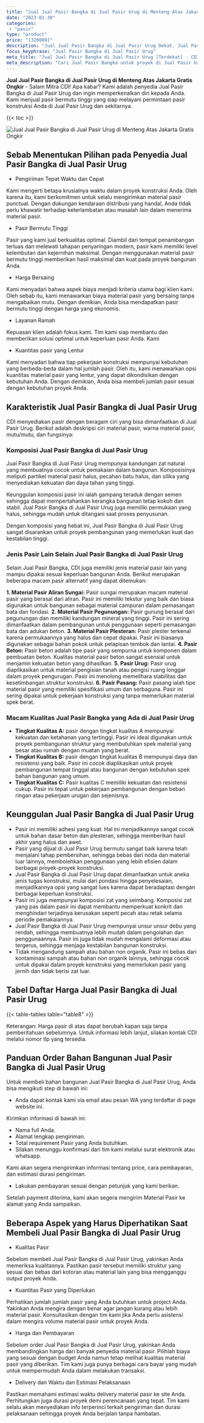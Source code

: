 ```yaml
---
title: "Jual Jual Pasir Bangka di Jual Pasir Urug di Menteng Atas Jakarta Gratis Ongkir"
date: "2023-01-30"
categories:
 - "pasir"
type: "product"
price: "[320000]"
description: "Jual Jual Pasir Bangka di Jual Pasir Urug Dekat. Jual Pasir Bangka ini sering dipakai dalam proyek konstruksi sebagai material adukan yang terpilih dan halus. Silakan hubungi kami untuk informasi lebih lanjut."
focus_keyphrase: "Jual Pasir Bangka di Jual Pasir Urug"
meta_title: "Jual Jual Pasir Bangka di Jual Pasir Urug [Terdekat] - CDI"
meta_description: "Cari Jual Pasir Bangka untuk proyek di Jual Pasir Urug? Kami menawarkan Jual Pasir Bangka berkualitas untuk bahan campuran. Raih penawaran terbaik sekarang."
---
```


**Jual Jual Pasir Bangka di Jual Pasir Urug di Menteng Atas Jakarta Gratis Ongkir** - Salam Mitra CDI! Apa kabar? Kami adalah penyedia Jual Pasir Bangka di Jual Pasir Urug dan ingin memperkenalkan diri kepada Anda. Kami menjual pasir bermutu tinggi yang siap melayani permintaan pasir konstruksi Anda di Jual Pasir Urug dan sekitarnya.

{{< toc >}}

![Jual Jual Pasir Bangka di Jual Pasir Urug di Menteng Atas Jakarta Gratis Ongkir](/images/pasir/pasir-bangunan-24.jpg)

## Sebab Menentukan Pilihan pada Penyedia Jual Pasir Bangka di Jual Pasir Urug

*   Pengiriman Tepat Waktu dan Cepat

Kami mengerti betapa krusialnya waktu dalam proyek konstruksi Anda. Oleh karena itu, kami berkomitmen untuk selalu mengirimkan material pasir punctual. Dengan dukungan kendaraan distribusi yang handal, Anda tidak perlu khawatir terhadap keterlambatan atau masalah lain dalam menerima material pasir.
*   Pasir Bermutu Tinggi

Pasir yang kami jual berkualitas optimal. Diambil dari tempat penambangan terluas dan melewati tahapan penyaringan modern, pasir kami memiliki level kelembutan dan kejernihan maksimal. Dengan menggunakan material pasir bermutu tinggi memberikan hasil maksimal dan kuat pada proyek bangunan Anda.
*   Harga Bersaing

Kami menyadari bahwa aspek biaya menjadi kriteria utama bagi klien kami. Oleh sebab itu, kami menawarkan biaya material pasir yang bersaing tanpa mengabaikan mutu. Dengan demikian, Anda bisa mendapatkan pasir bermutu tinggi dengan harga yang ekonomis.
*   Layanan Ramah

Kepuasan klien adalah fokus kami. Tim kami siap membantu dan memberikan solusi optimal untuk keperluan pasir Anda. Kami

*   Kuantitas pasir yang Lentur

Kami menyadari bahwa tiap pekerjaan konstruksi mempunyai kebutuhan yang berbeda-beda dalam hal jumlah pasir. Oleh itu, kami menawarkan opsi kuantitas material pasir yang lentur, yang dapat dikondisikan dengan kebutuhan Anda. Dengan demikian, Anda bisa membeli jumlah pasir sesuai dengan kebutuhan proyek Anda.

## Karakteristik Jual Pasir Bangka di Jual Pasir Urug

CDI menyediakan pasir dengan beragam ciri yang bisa dimanfaatkan di Jual Pasir Urug. Berikut adalah deskripsi ciri material pasir, warna material pasir, mutu/mutu, dan fungsinya:

### Komposisi Jual Pasir Bangka di Jual Pasir Urug

Jual Pasir Bangka di Jual Pasir Urug mempunyai kandungan zat natural yang membuatnya cocok untuk pemakaian dalam bangunan. Komposisinya meliputi partikel material pasir halus, pecahan batu halus, dan silika yang menyediakan kekuatan dan daya tahan yang tinggi.

Keunggulan komposisi pasir ini ialah gampang teraduk dengan semen sehingga dapat mempertahankan kerangka bangunan tetap kokoh dan stabil. Jual Pasir Bangka di Jual Pasir Urug juga memiliki permukaan yang halus, sehingga mudah untuk ditangani saat proses penyusunan.

Dengan komposisi yang hebat ini, Jual Pasir Bangka di Jual Pasir Urug sangat disarankan untuk proyek pembangunan yang memerlukan kuat dan kestabilan tinggi.

### Jenis Pasir Lain Selain Jual Pasir Bangka di Jual Pasir Urug

Selain Jual Pasir Bangka, CDI juga memiliki jenis material pasir lain yang mampu dipakai sesuai keperluan bangunan Anda. Berikut merupakan beberapa macam pasir alternatif yang dapat ditemukan:

**1\. Material Pasir Aliran Sungai:** Pasir sungai merupakan macam material pasir yang berasal dari aliran. Pasir ini memiliki tekstur yang baik dan biasa digunakan untuk bangunan sebagai material campuran dalam pemasangan bata dan fondasi.
**2\. Material Pasir Pegunungan:** Pasir gunung berasal dari pegunungan dan memiliki kandungan mineral yang tinggi. Pasir ini sering dimanfaatkan dalam pembangunan untuk penggunaan seperti pemasangan bata dan adukan beton.
**3\. Material Pasir Plesteran:** Pasir plester terkenal karena permukaannya yang halus dan cepat dipakai. Pasir ini biasanya digunakan sebagai bahan pokok untuk pelapisan tembok dan lantai.
**4\. Pasir Beton:** Pasir beton adalah tipe pasir yang sempurna untuk komponen dalam pembuatan beton. Kualitas material pasir beton sangat esensial untuk menjamin kekuatan beton yang dihasilkan.
**5\. Pasir Urug:** Pasir urug diaplikasikan untuk material pengisian tanah atau pengisi ruang longgar dalam proyek pengurugan. Pasir ini menolong memelihara stabilitas dan kesetimbangan struktur konstruksi.
**6\. Pasir Pasang:** Pasir pasang ialah tipe material pasir yang memiliki spesifikasi umum dan serbaguna. Pasir ini sering dipakai untuk pekerjaan konstruksi yang tanpa memerlukan material spek berat.

### Macam Kualitas Jual Pasir Bangka yang Ada di Jual Pasir Urug

*   **Tingkat Kualitas A:** pasir dengan tingkat kualitas A mempunyai kekuatan dan ketahanan yang tertinggi. Pasir ini ideal digunakan untuk proyek pembangunan struktur yang membutuhkan spek material yang besar atau rumah dengan muatan yang berat.
*   **Tingkat Kualitas B:** pasir dengan tingkat kualitas B mempunyai daya dan resistensi yang baik. Pasir ini cocok diaplikasikan untuk proyek pembangunan tempat tinggal atau bangunan dengan kebutuhan spek bahan bangunan yang umum.
*   **Tingkat Kualitas C:** Pasir kualitas C memiliki kekuatan dan resistensi cukup. Pasir ini tepat untuk pekerjaan pembangunan dengan beban ringan atau pekerjaan urugan dan sejenisnya.

## Keunggulan Jual Pasir Bangka di Jual Pasir Urug

*   Pasir ini memiliki adhesi yang kuat. Hal ini menjadikannya sangat cocok untuk bahan dasar beton dan plesteran, sehingga memberikan hasil akhir yang halus dan awet.
*   Pasir yang dijual di Jual Pasir Urug bermutu sangat baik karena telah menjalani tahap pembersihan, sehingga bebas dari noda dan material luar lainnya, membolehkan penggunaan yang lebih efisien dalam berbagai proyek-proyek konstruksi.
*   Jual Pasir Bangka di Jual Pasir Urug dapat dimanfaatkan untuk aneka jenis tugas konstruksi, mulai dari pondasi hingga penyelesaian, menjadikannya opsi yang sangat lues karena dapat beradaptasi dengan berbagai keperluan konstruksi.
*   Pasir ini juga mempunyai komposisi zat yang seimbang. Komposisi zat yang pas dalam pasir ini dapat membantu memperkuat konkrit dan menghindari terjadinya kerusakan seperti pecah atau retak selama periode pemakaiannya.
*   Jual Pasir Bangka di Jual Pasir Urug mempunyai unsur unsur debu yang rendah, sehingga membuatnya lebih mudah dalam pengolahan dan penggunaannya. Pasir ini juga tidak mudah mengalami deformasi atau tergerus, sehingga menjaga kestabilan bangunan konstruksi.
*   Tidak mengandung sampah atau bahan non organik. Pasir ini bebas dari kontaminasi sampah atau bahan non organik lainnya, sehingga cocok untuk dipakai dalam proyek konstruksi yang memerlukan pasir yang jernih dan tidak berisi zat luar.

## Tabel Daftar Harga Jual Pasir Bangka di Jual Pasir Urug

{{< table-tables table="table8" >}}

Keterangan: Harga pasir di atas dapat berubah kapan saja tanpa pemberitahuan sebelumnya. Untuk informasi lebih lanjut, silakan kontak CDI melalui nomor tlp yang tersedia.

## Panduan Order Bahan Bangunan Jual Pasir Bangka di Jual Pasir Urug

Untuk membeli bahan bangunan Jual Pasir Bangka di Jual Pasir Urug, Anda bisa mengikuti step di bawah ini:

*   Anda dapat kontak kami via email atau pesan WA yang terdaftar di page website ini.

Kirimkan informasi di bawah ini:

*   Nama full Anda.
*   Alamat lengkap pengiriman.
*   Total requirement Pasir yang Anda butuhkan.
*   Silakan menunggu konfirmasi dari tim kami melalui surat elektronik atau whatsapp.

Kami akan segera mengirimkan informasi tentang price, cara pembayaran, dan estimasi durasi pengiriman.
*   Lakukan pembayaran sesuai dengan petunjuk yang kami berikan.

Setelah payment diterima, kami akan segera mengirim Material Pasir ke alamat yang Anda sampaikan.

## Beberapa Aspek yang Harus Diperhatikan Saat Membeli Jual Pasir Bangka di Jual Pasir Urug

*   Kualitas Pasir

Sebelum membeli Jual Pasir Bangka di Jual Pasir Urug, yakinkan Anda memeriksa kualitasnya. Pastikan pasir tersebut memiliki struktur yang sesuai dan bebas dari kotoran atau material lain yang bisa mengganggu output proyek Anda.
*   Kuantitas Pasir yang Diperlukan

Perhatikan jumlah jumlah pasir yang Anda butuhkan untuk project Anda. Yakinkan Anda mengira dengan benar agar jangan kurang atau lebih material pasir. Konsultasikan dengan tim kami jika Anda perlu asistensi dalam mengira volume material pasir untuk proyek Anda.
*   Harga dan Pembayaran

Sebelum order Jual Pasir Bangka di Jual Pasir Urug, yakinkan Anda membandingkan harga dari banyak penyedia material pasir. Pilihlah biaya yang sesuai dengan budget Anda namun tetap melihat kualitas material pasir yang diberikan. Tim kami juga punya berbagai cara bayar yang mudah untuk mempermudah Anda dalam melakukan transaksi.
*   Delivery dan Waktu dan Estimasi Pelaksanaan

Pastikan memahami estimasi waktu delivery material pasir ke site Anda. Perhitungkan juga durasi proyek demi perencanaan yang tepat. Tim kami selalu akan menyediakan info terperinci terkait pengiriman dan durasi pelaksanaan sehingga proyek Anda berjalan tanpa hambatan.